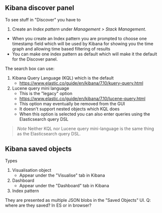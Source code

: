 ## Kibana discover panel

To see stuff in "Discover" you have to

1. Create an _Index pattern_ under _Management > Stack Management_.

- When you create an Index pattern you are prompted to choose one timestamp
  field which will be used by Kibana for showing you the time graph and allowing
  time based filtering of results
- You can make one index pattern as default which will make it the default for
  the Discover panel.

The search box can use:

1. Kibana Query Language (KQL) which is the default
    - https://www.elastic.co/guide/en/kibana/7.10/kuery-query.html
1. Lucene query mini language
    - This is the "legacy" option
    - https://www.elastic.co/guide/en/kibana/7.10/lucene-query.html
    - This option may eventually be removed from the GUI
    - It doesn't support nested objects which KQL does
    - When this option is selected you can also enter queries using the
      Elasticsearch query DSL

> _Note_ Neither KQL nor Lucene query mini-language is the same thing as the
> Elasticsearch query DSL.

## Kibana saved objects

Types

1. Visualisation object
    - Appear under the "Visualise" tab in Kibana
2. Dashboard
    - Appear under the "Dashboard" tab in Kibana
3. Index pattern

They are presented as multiple JSON blobs in the "Saved Objects" UI. Q: where
are they saved? In ES or in browser?
